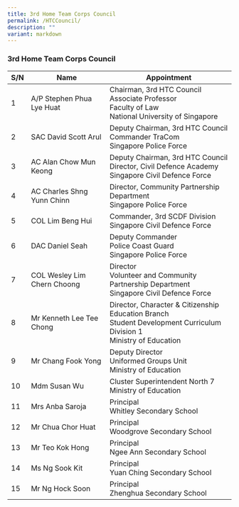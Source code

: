 ```yaml
---
title: 3rd Home Team Corps Council
permalink: /HTCCouncil/
description: ""
variant: markdown
---
```

### 3rd Home Team Corps Council


| S/N | Name | Appointment |
| -------- | -------- | -------- |
| 1     | A/P Stephen Phua Lye Huat     | Chairman, 3rd HTC Council<br>Associate Professor<br>Faculty of Law<br>National University of Singapore     |
| 2     | SAC David Scott Arul     | Deputy Chairman, 3rd HTC Council<br>Commander TraCom<br>Singapore Police Force     |
| 3     | AC Alan Chow Mun Keong    | Deputy Chairman, 3rd HTC Council<br>Director, Civil Defence Academy<br>Singapore Civil Defence Force     |
| 4     | AC Charles Shng Yunn Chinn     | Director, Community Partnership Department<br>Singapore Police Force     |
| 5     | COL Lim Beng Hui     | Commander, 3rd SCDF Division<br>Singapore Civil Defence Force     |
| 6     | DAC Daniel Seah     | Deputy Commander<br>Police Coast Guard<br>Singapore Police Force     |
| 7     | COL Wesley Lim Chern Choong     | Director<br>Volunteer and Community Partnership Department<br>Singapore Civil Defence Force     |
| 8     | Mr Kenneth Lee Tee Chong     | Director, Character &amp; Citizenship Education Branch<br>Student Development Curriculum Division 1<br>Ministry of Education     |
| 9     | Mr Chang Fook Yong     | Deputy Director<br>Uniformed Groups Unit<br>Ministry of Education     |
| 10     | Mdm Susan Wu     | Cluster Superintendent North 7<br>Ministry of Education     |
| 11     | Mrs Anba Saroja     | Principal<br>Whitley Secondary School     |
| 12     | Mr Chua Chor Huat     | Principal<br>Woodgrove Secondary School     |
| 13     | Mr Teo Kok Hong     | Principal<br>Ngee Ann Secondary School     |
| 14     | Ms Ng Sook Kit     | Principal<br>Yuan Ching Secondary School     |
| 15     | Mr Ng Hock Soon     | Principal<br>Zhenghua Secondary School     |